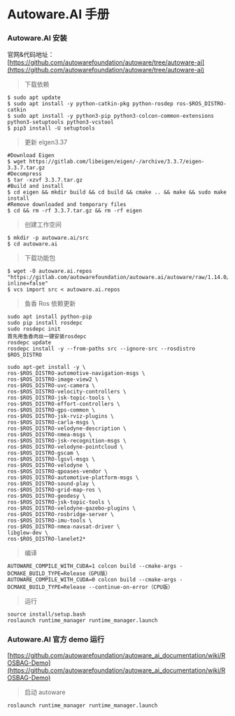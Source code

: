 # Autoware.AI 手册

### Autoware.AI 安装

官网&代码地址：[https://github.com/autowarefoundation/autoware/tree/autoware-ai](https://github.com/autowarefoundation/autoware/tree/autoware-ai)

> 下载依赖

```shell
$ sudo apt update
$ sudo apt install -y python-catkin-pkg python-rosdep ros-$ROS_DISTRO-catkin
$ sudo apt install -y python3-pip python3-colcon-common-extensions python3-setuptools python3-vcstool
$ pip3 install -U setuptools
```

> 更新 elgen3.37

```shell
#Download Eigen
$ wget https://gitlab.com/libeigen/eigen/-/archive/3.3.7/eigen-3.3.7.tar.gz
#Decompress
$ tar -xzvf 3.3.7.tar.gz
#Build and install
$ cd eigen && mkdir build && cd build && cmake .. && make && sudo make install
#Remove downloaded and temporary files
$ cd && rm -rf 3.3.7.tar.gz && rm -rf eigen
```

> 创建工作空间

```shell
$ mkdir -p autoware.ai/src
$ cd autoware.ai
```

> 下载功能包

```shell
$ wget -O autoware.ai.repos "https://gitlab.com/autowarefoundation/autoware.ai/autoware/raw/1.14.0/autoware.ai.repos?inline=false"
$ vcs import src < autoware.ai.repos
```

> 鱼香 Ros 依赖更新

```
sudo apt install python-pip
sudo pip install rosdepc
sudo rosdepc init
首先用鱼香肉丝一键安装rosdepc
rosdepc update
rosdepc install -y --from-paths src --ignore-src --rosdistro $ROS_DISTRO
```

```
sudo apt-get install -y \
ros-$ROS_DISTRO-automotive-navigation-msgs \
ros-$ROS_DISTRO-image-view2 \
ros-$ROS_DISTRO-uvc-camera \
ros-$ROS_DISTRO-velocity-controllers \
ros-$ROS_DISTRO-jsk-topic-tools \
ros-$ROS_DISTRO-effort-controllers \
ros-$ROS_DISTRO-gps-common \
ros-$ROS_DISTRO-jsk-rviz-plugins \
ros-$ROS_DISTRO-carla-msgs \
ros-$ROS_DISTRO-velodyne-description \
ros-$ROS_DISTRO-nmea-msgs \
ros-$ROS_DISTRO-jsk-recognition-msgs \
ros-$ROS_DISTRO-velodyne-pointcloud \
ros-$ROS_DISTRO-gscam \
ros-$ROS_DISTRO-lgsvl-msgs \
ros-$ROS_DISTRO-velodyne \
ros-$ROS_DISTRO-qpoases-vendor \
ros-$ROS_DISTRO-automotive-platform-msgs \
ros-$ROS_DISTRO-sound-play \
ros-$ROS_DISTRO-grid-map-ros \
ros-$ROS_DISTRO-geodesy \
ros-$ROS_DISTRO-jsk-topic-tools \
ros-$ROS_DISTRO-velodyne-gazebo-plugins \
ros-$ROS_DISTRO-rosbridge-server \
ros-$ROS_DISTRO-imu-tools \
ros-$ROS_DISTRO-nmea-navsat-driver \
libglew-dev \
ros-$ROS_DISTRO-lanelet2*
```

> 编译

```shell
AUTOWARE_COMPILE_WITH_CUDA=1 colcon build --cmake-args -DCMAKE_BUILD_TYPE=Release（GPU版）
AUTOWARE_COMPILE_WITH_CUDA=0 colcon build --cmake-args -DCMAKE_BUILD_TYPE=Release --continue-on-error（CPU版）
```

> 运行

```
source install/setup.bash
roslaunch runtime_manager runtime_manager.launch
```

### Autoware.AI 官方 demo 运行

[https://github.com/autowarefoundation/autoware_ai_documentation/wiki/ROSBAG-Demo](https://github.com/autowarefoundation/autoware_ai_documentation/wiki/ROSBAG-Demo)

> 启动 autoware

```
roslaunch runtime_manager runtime_manager.launch
```
